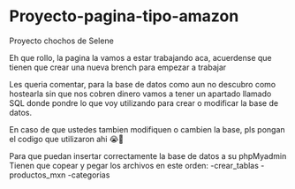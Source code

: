 # Proyecto-pagina-tipo-amazon
Proyecto chochos de Selene

Eh que rollo, la pagina la vamos a estar trabajando aca, acuerdense que tienen que crear una nueva brench para empezar a trabajar

Les queria comentar, para la base de datos como aun no descubro como hostearla sin que nos cobren dinero vamos a tener un apartado llamado SQL donde pondre lo que  voy utilizando para crear o modificar la base de datos.

En caso de que ustedes tambien modifiquen o cambien la base, pls pongan el codigo que utilizaron ahi 😭🙏

Para que puedan insertar correctamente la base de datos a su phpMyadmin 
Tienen que copear y pegar los archivos en este orden:
    -crear_tablas
    -productos_mxn
    -categorias

